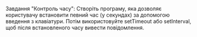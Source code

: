 Завдання "Контроль часу": Створіть програму, яка дозволяє користувачу встановити певний час (у секундах) за допомогою введення з клавіатури. Потім використовуйте setTimeout або setInterval, щоб після встановленого часу вивести повідомлення.
